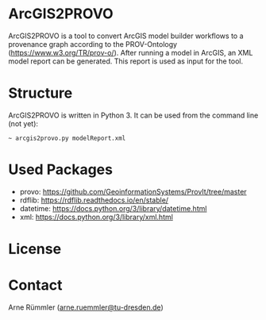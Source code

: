 # ArcGIS2PROVO

ArcGIS2PROVO is a tool to convert ArcGIS model builder workflows to a provenance graph according to the PROV-Ontology (https://www.w3.org/TR/prov-o/). After running a model in ArcGIS, an XML model report can be generated. This report is used as input for the tool.

# Structure

ArcGIS2PROVO is written in Python 3. It can be used from the command line (not yet):

 ```~ arcgis2provo.py modelReport.xml```

# Used Packages

- provo: https://github.com/GeoinformationSystems/ProvIt/tree/master
- rdflib: https://rdflib.readthedocs.io/en/stable/
- datetime: https://docs.python.org/3/library/datetime.html
- xml: https://docs.python.org/3/library/xml.html

# License

# Contact
Arne Rümmler ([arne.ruemmler@tu-dresden.de](mailto:arne.ruemmler@tu-dresden.de))
